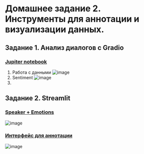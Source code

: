 # Домашнее задание 2. Инструменты для аннотации и визуализации данных.

## Задание 1. Анализ диалогов с Gradio
### [Jupiter notebook](https://github.com/kikikita/conv_AI_app_dev/blob/hw2/Part%201/HW2.ipynb)
1. Работа с данными
![image](https://github.com/kikikita/conv_AI_app_dev/assets/110126453/d82e66a7-5f42-4a6e-85d5-6dedcd1b7585)
2. Sentiment
![image](https://github.com/kikikita/conv_AI_app_dev/assets/110126453/14e342e1-2f3e-4bdd-b19f-852476251808)
3. 
## Задание 2. Streamlit
### [Speaker + Emotions](https://huggingface.co/spaces/kikikita/speaker_emotions)
![image](https://github.com/kikikita/conv_AI_app_dev/assets/110126453/405c4044-5a0f-4ea9-9242-dc0dd31f4758)

### [Интерфейс для аннотации](https://huggingface.co/spaces/kikikita/interface_for_annotations)
![image](https://github.com/kikikita/conv_AI_app_dev/assets/110126453/92c5d763-e5d1-497c-9230-95f5bf2567c8)


